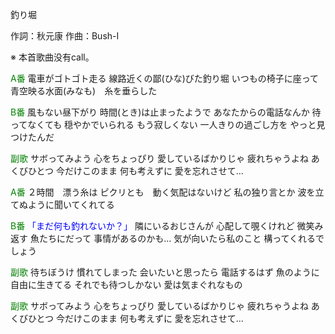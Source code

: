 釣り堀

作詞：秋元康
作曲：Bush-I

※ 本首歌曲没有call。 

<font color=green>A番</font>
電車がゴトゴト走る
線路近くの鄙(ひな)びた釣り堀
いつもの椅子に座って
青空映る水面(みなも)　糸を垂らした

<font color=green>B番</font>
風もない昼下がり
時間(とき)は止まったようで
あなたからの電話なんか
待ってなくても
穏やかでいられる
もう寂しくない
一人きりの過ごし方を
やっと見つけたんだ

<font color=green>副歌</font>
サボってみよう
心をちょっぴり
愛しているばかりじゃ
疲れちゃうよね
あくびひとつ
今だけこのまま
何も考えずに
愛を忘れさせて…

<font color=green>A番</font>
２時間　漂う糸は
ピクリとも　動く気配はないけど
私の独り言とか
波を立てぬように聞いてくれてる

<font color=green>B番</font>
<font color=blue>「まだ何も釣れないか？」</font>
隣にいるおじさんが
心配して覗くけれど
微笑み返す
魚たちにだって
事情があるのかも…
気が向いたら私のこと
構ってくれるでしょう

<font color=green>副歌</font>
待ちぼうけ
慣れてしまった
会いたいと思ったら
電話するはず
魚のように
自由に生きてる
それでも待つしかない
愛は気まぐれなもの

<font color=green>副歌</font>
サボってみよう
心をちょっぴり
愛しているばかりじゃ
疲れちゃうよね
あくびひとつ
今だけこのまま
何も考えずに
愛を忘れさせて…
